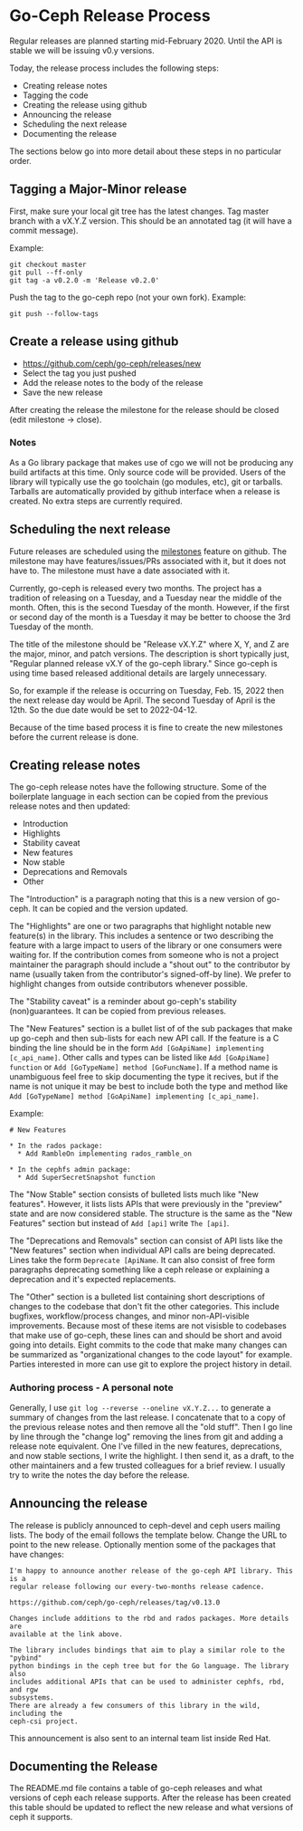 
# Go-Ceph Release Process

Regular releases are planned starting mid-February 2020. Until the API is
stable we will be issuing v0.y versions.

Today, the release process includes the following steps:
* Creating release notes
* Tagging the code
* Creating the release using github
* Announcing the release
* Scheduling the next release
* Documenting the release

The sections below go into more detail about these steps in no particular order.

## Tagging a Major-Minor release

First, make sure your local git tree has the latest changes.
Tag master branch with a vX.Y.Z version. This should be an annotated tag (it
will have a commit message).

Example:
```shell
git checkout master
git pull --ff-only
git tag -a v0.2.0 -m 'Release v0.2.0'
```

Push the tag to the go-ceph repo (not your own fork).
Example:
```shell
git push --follow-tags
```


## Create a release using github
* https://github.com/ceph/go-ceph/releases/new
* Select the tag you just pushed
* Add the release notes to the body of the release
* Save the new release

After creating the release the milestone for the release should be closed
(edit milestone -> close).


### Notes

As a Go library package that makes use of cgo we will not be producing any
build artifacts at this time. Only source code will be provided. Users of the
library will typically use the go toolchain (go modules, etc), git or tarballs.
Tarballs are automatically provided by github interface when a release is
created. No extra steps are currently required.


## Scheduling the next release

Future releases are scheduled using the
[milestones](https://github.com/ceph/go-ceph/milestones) feature on github. The
milestone may have features/issues/PRs associated with it, but it does not have
to. The milestone must have a date associated with it.

Currently, go-ceph is released every two months. The project has a tradition of
releasing on a Tuesday, and a Tuesday near the middle of the month. Often, this
is the second Tuesday of the month. However, if the first or second day of the
month is a Tuesday it may be better to choose the 3rd Tuesday of the month.

The title of the milestone should be "Release vX.Y.Z" where X, Y, and Z are the
major, minor, and patch versions. The description is short typically just,
"Regular planned release vX.Y of the go-ceph library." Since go-ceph is using
time based released additional details are largely unnecessary.

So, for example if the release is occurring on Tuesday, Feb. 15, 2022 then the
next release day would be April. The second Tuesday of April is the 12th. So
the due date would be set to 2022-04-12.

Because of the time based process it is fine to create the new milestones before
the current release is done.


## Creating release notes

The go-ceph release notes have the following structure. Some of the boilerplate
language in each section can be copied from the previous release notes and then
updated:
* Introduction
* Highlights
* Stability caveat
* New features
* Now stable
* Deprecations and Removals
* Other

The "Introduction" is a paragraph noting that this is a new version
of go-ceph. It can be copied and the version updated.

The "Highlights" are one or two paragraphs that highlight notable new feature(s)
in the library. This includes a sentence or two describing the feature with a
large impact to users of the library or one consumers were waiting for.
If the contribution comes from someone who is not a project maintainer the
paragraph should include a "shout out" to the contributor by name (usually
taken from the contributor's signed-off-by line). We prefer to highlight changes
from outside contributors whenever possible.

The "Stability caveat" is a reminder about go-ceph's stability (non)guarantees.
It can be copied from previous releases.

The "New Features" section is a bullet list of of the sub packages that make up
go-ceph and then sub-lists for each new API call. If the feature is a C binding
the line should be in the form `Add [GoApiName] implementing [c_api_name]`.
Other calls and types can be listed like `Add [GoApiName] function` or `Add
[GoTypeName] method [GoFuncName]`. If a method name is unambiguous feel free to
skip documenting the type it recives, but if the name is not unique it may be
best to include both the type and method like `Add [GoTypeName] method
[GoApiName] implementing [c_api_name]`.

Example:
```
# New Features

* In the rados package:
  * Add RambleOn implementing rados_ramble_on

* In the cephfs admin package:
  * Add SuperSecretSnapshot function
```

The "Now Stable" section consists of bulleted lists much like "New features".
However, it lists lists APIs that were previously in the "preview" state and are now
considered stable. The structure is the same as the "New Features" section but
instead of `Add [api]` write `The [api]`.

The "Deprecations and Removals" section can consist of API lists like the "New
features" section when individual API calls are being deprecated. Lines take
the form `Deprecate [ApiName`. It can also consist of free form paragraphs
deprecating something like a ceph release or explaining a deprecation and it's
expected replacements.

The "Other" section is a bulleted list containing short descriptions of changes
to the codebase that don't fit the other categories. This include bugfixes,
workflow/process changes, and minor non-API-visible improvements. Because most of
these items are not visisble to codebases that make use of go-ceph, these lines
can and should be short and avoid going into details. Eight commits to the code
that make many changes can be summarized as "organizational changes to the code
layout" for example. Parties interested in more can use git to explore the
project history in detail.

### Authoring process - A personal note

Generally, I use `git log --reverse --oneline vX.Y.Z...` to generate a summary
of changes from the last release. I concatenate that to a copy of the previous
release notes and then remove all the "old stuff". Then I go line by line
through the "change log" removing the lines from git and adding a release note
equivalent.  One I've filled in the new features, deprecations, and now stable
sections, I write the highlight. I then send it, as a draft, to the other
maintainers and a few trusted colleagues for a brief review. I usually try to
write the notes the day before the release.

## Announcing the release

The release is publicly announced to ceph-devel and ceph users mailing lists.
The body of the email follows the template below.  Change the URL to point to
the new release. Optionally mention some of the packages that have changes:

```
I'm happy to announce another release of the go-ceph API library. This is a
regular release following our every-two-months release cadence.

https://github.com/ceph/go-ceph/releases/tag/v0.13.0

Changes include additions to the rbd and rados packages. More details are
available at the link above.

The library includes bindings that aim to play a similar role to the "pybind"
python bindings in the ceph tree but for the Go language. The library also
includes additional APIs that can be used to administer cephfs, rbd, and rgw
subsystems.
There are already a few consumers of this library in the wild, including the
ceph-csi project.
```

This announcement is also sent to an internal team list inside Red Hat.


## Documenting the Release

The README.md file contains a table of go-ceph releases and what versions of
ceph each release supports. After the release has been created this table
should be updated to reflect the new release and what versions of ceph it
supports.
